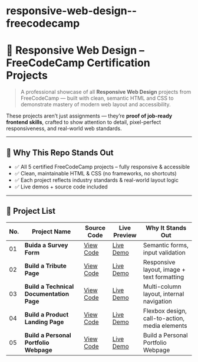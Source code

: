 # responsive-web-design--freecodecamp
# 📱 Responsive Web Design – FreeCodeCamp Certification Projects

> A professional showcase of all **Responsive Web Design** projects from FreeCodeCamp — built with clean, semantic HTML and CSS to demonstrate mastery of modern web layout and accessibility.

These projects aren’t just assignments — they’re **proof of job-ready frontend skills**, crafted to show attention to detail, pixel-perfect responsiveness, and real-world web standards.

---

## 🚀 Why This Repo Stands Out

- ✅ All 5 certified FreeCodeCamp projects – fully responsive & accessible  
- ✅ Clean, maintainable HTML & CSS (no frameworks, no shortcuts)  
- ✅ Each project reflects industry standards & real-world layout logic  
- ✅ Live demos + source code included
---
## 📜 Project List

| No. | Project Name                 | Source Code | Live Preview | Why It Stands Out |
|-----|------------------------------|-------------|--------------|--------------------|
| 01  | **Buida a Survey Form**     | [View Code](#) | [Live Demo](#) | Semantic forms, input validation  |
| 02  | **Build a Tribute Page**     | [View Code](#) | [Live Demo](#) | Responsive layout, image + text formatting  |
| 03  | **Build a Technical Documentation Page**    | [View Code](#) | [Live Demo](#) | Multi-column layout, internal navigation |
| 04  | **Build a Product Landing Page**     | [View Code](#) | [Live Demo](#) | Flexbox design, call-to-action, media elements  |
| 05  | **Build a Personal Portfolio Webpage**  | [View Code](#) | [Live Demo](#) | Build a Personal Portfolio Webpage |
